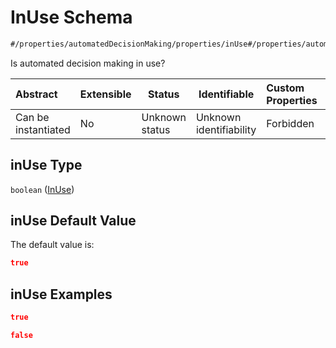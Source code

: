# InUse Schema

```txt
#/properties/automatedDecisionMaking/properties/inUse#/properties/automatedDecisionMaking/properties/inUse
```

Is automated decision making in use?


| Abstract            | Extensible | Status         | Identifiable            | Custom Properties | Additional Properties | Access Restrictions | Defined In                                                           |
| :------------------ | ---------- | -------------- | ----------------------- | :---------------- | --------------------- | ------------------- | -------------------------------------------------------------------- |
| Can be instantiated | No         | Unknown status | Unknown identifiability | Forbidden         | Allowed               | none                | [tilt-schema.json\*](../out/tilt-schema.json "open original schema") |

## inUse Type

`boolean` ([InUse](tilt-schema-properties-automateddecisionmaking-properties-inuse.md))

## inUse Default Value

The default value is:

```json
true
```

## inUse Examples

```json
true
```

```json
false
```
